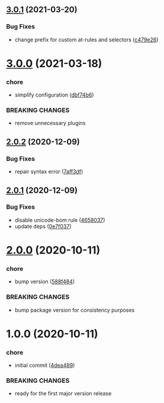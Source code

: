 ## [3.0.1](https://github.com/lukaszbieniek/stylelint-config/compare/v3.0.0...v3.0.1) (2021-03-20)


### Bug Fixes

* change prefix for custom at-rules and selectors ([c479e26](https://github.com/lukaszbieniek/stylelint-config/commit/c479e26821d01634670619df9084191a9119b8d8))

# [3.0.0](https://github.com/lukaszbieniek/stylelint-config/compare/v2.0.2...v3.0.0) (2021-03-18)


### chore

* simplify configuration ([dbf74b6](https://github.com/lukaszbieniek/stylelint-config/commit/dbf74b6cfb01e8264002cb43de21561da7a5805c))


### BREAKING CHANGES

* remove unnecessary plugins

## [2.0.2](https://github.com/lukaszbieniek/stylelint-config/compare/v2.0.1...v2.0.2) (2020-12-09)


### Bug Fixes

* repair syntax error ([7aff3df](https://github.com/lukaszbieniek/stylelint-config/commit/7aff3dfca354999a81639e3e41d12e6aac6f35b9))

## [2.0.1](https://github.com/lukaszbieniek/stylelint-config/compare/v2.0.0...v2.0.1) (2020-12-09)


### Bug Fixes

* disable unicode-bom rule ([4658037](https://github.com/lukaszbieniek/stylelint-config/commit/465803788a857131cb17339737e34e3c50d2c3a8))
* update deps ([0e7f037](https://github.com/lukaszbieniek/stylelint-config/commit/0e7f037ebbc62a4345b2429526623364bec11b6c))

# [2.0.0](https://github.com/lukaszbieniek/stylelint-config/compare/v1.0.0...v2.0.0) (2020-10-11)


### chore

* bump version ([588f484](https://github.com/lukaszbieniek/stylelint-config/commit/588f484bf385d2bc8a6c11c90edb8e12ebe2060c))


### BREAKING CHANGES

* bump package version for consistency purposes

# 1.0.0 (2020-10-11)


### chore

* initial commit ([4dea489](https://github.com/lukaszbieniek/stylelint-config/commit/4dea4894adb92d1da72511999c7c33a5a2598716))


### BREAKING CHANGES

* ready for the first major version release
